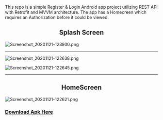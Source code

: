 This repo is a simple Register & Login  Android app project utilizing REST API with Retrofit and MVVM architecture. The app has a Homecreen which requires an Authorization before it could be viewed. 

## <Center>Splash Screen</Center>
![Screenshot_20201121-123900.png](https://cdn.steemitimages.com/DQmREzHDHpteS6j4wrpmPS6L157K1X43xwj7a3uq8hig9TP/Screenshot_20201121-123900.png)



---

<div class="pull-left">

![Screenshot_20201121-122638.png](https://cdn.steemitimages.com/DQmakSHaZ57sMPsJJyWEP8kYcaRwNAMs5PEDNtC1dGYPfex/Screenshot_20201121-122638.png)


</div>


<div class="pull-right">

![Screenshot_20201121-122645.png](https://cdn.steemitimages.com/DQmXb6fxiyWAopHj4abPqFprQFBKiyC1F9rsLPNrXxsx8Sn/Screenshot_20201121-122645.png)

</div>

---

## <Center>HomeScreen</Center>
![Screenshot_20201121-122621.png](https://cdn.steemitimages.com/DQmSHLR2F25s9J9qwvE3v53LNh2g8SPMgtgqubwKKGx4Jks/Screenshot_20201121-122621.png)


### [Download Apk Here](https://github.com/realrufans/RegLogApi/blob/master/1185372)
